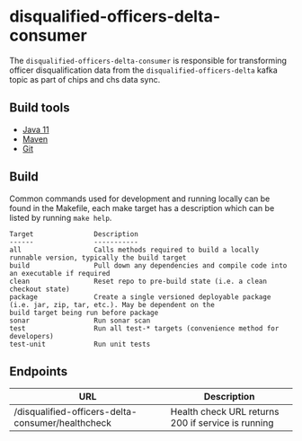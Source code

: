 # disqualified-officers-delta-consumer
The `disqualified-officers-delta-consumer` is responsible for transforming officer disqualification data from the 
`disqualified-officers-delta` kafka topic as part of chips and chs data sync.

## Build tools

- [Java 11](https://www.oracle.com/uk/java/technologies/javase/jdk11-archive-downloads.html)
- [Maven](https://maven.apache.org/download.cgi)
- [Git](https://git-scm.com/downloads)

## Build

Common commands used for development and running locally can be found in the Makefile, each make target has a
description which can be listed by running `make help`.

```text
Target               Description
------               -----------
all                  Calls methods required to build a locally runnable version, typically the build target
build                Pull down any dependencies and compile code into an executable if required
clean                Reset repo to pre-build state (i.e. a clean checkout state)
package              Create a single versioned deployable package (i.e. jar, zip, tar, etc.). May be dependent on the 
build target being run before package
sonar                Run sonar scan
test                 Run all test-* targets (convenience method for developers)
test-unit            Run unit tests

```

## Endpoints
| URL | Description |
| --- | ----------- |
| /disqualified-officers-delta-consumer/healthcheck | Health check URL returns 200 if service is running |

